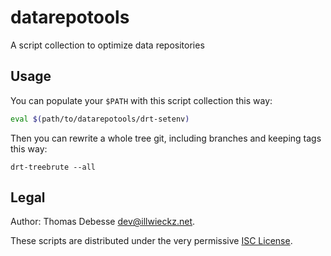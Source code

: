 datarepotools
=============

A script collection to optimize data repositories


Usage
-----

You can populate your `$PATH` with this script collection this way:

```sh
eval $(path/to/datarepotools/drt-setenv)
```

Then you can rewrite a whole tree git, including branches and keeping tags this way:

```
drt-treebrute --all
```

Legal
-----

Author: Thomas Debesse <dev@illwieckz.net>.

These scripts are distributed under the very permissive [ISC License](COPYING.md).
